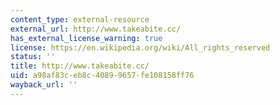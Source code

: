```yaml
---
content_type: external-resource
external_url: http://www.takeabite.cc/
has_external_license_warning: true
license: https://en.wikipedia.org/wiki/All_rights_reserved
status: ''
title: http://www.takeabite.cc/
uid: a98af83c-eb8c-4089-9657-fe108158ff76
wayback_url: ''
---
```

